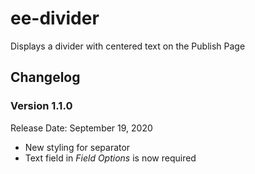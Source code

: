 # ee-divider
Displays a divider with centered text on the Publish Page

## Changelog
### Version 1.1.0
Release Date: September 19, 2020
- New styling for separator
- Text field in _Field Options_ is now required